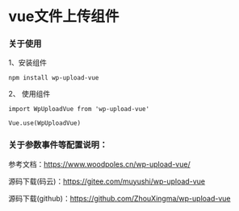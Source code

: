 # vue文件上传组件
### 关于使用
1、安装组件

`
npm install wp-upload-vue
`

2、 使用组件

`import WpUploadVue from 'wp-upload-vue'`

`Vue.use(WpUploadVue)`


### 关于参数事件等配置说明：

参考文档：https://www.woodpoles.cn/wp-upload-vue/

源码下载(码云)：https://gitee.com/muyushi/wp-upload-vue

源码下载(github)：https://github.com/ZhouXingma/wp-upload-vue
